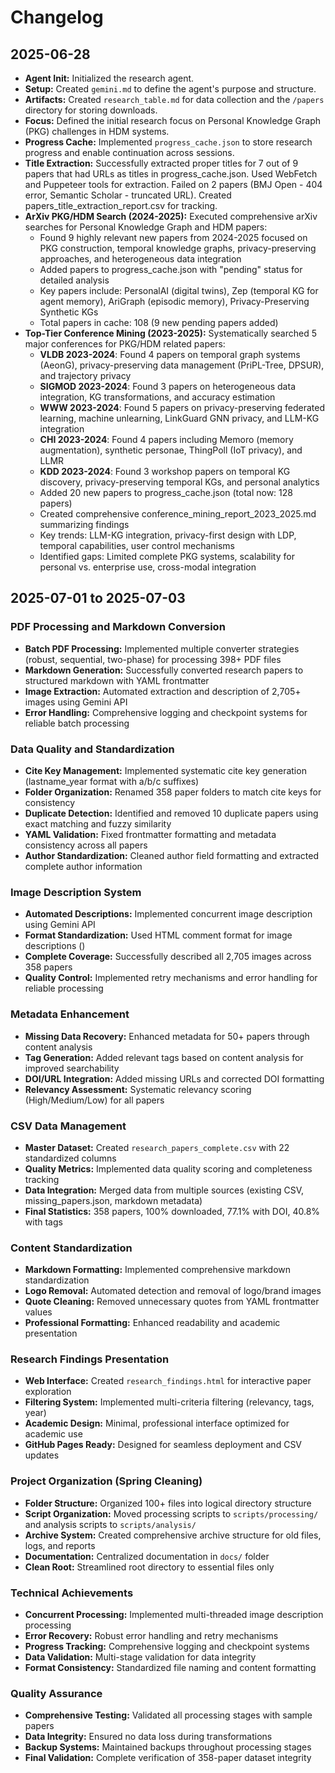 # Changelog

## 2025-06-28

- **Agent Init:** Initialized the research agent.
- **Setup:** Created `gemini.md` to define the agent's purpose and structure.
- **Artifacts:** Created `research_table.md` for data collection and the `/papers` directory for storing downloads.
- **Focus:** Defined the initial research focus on Personal Knowledge Graph (PKG) challenges in HDM systems.
- **Progress Cache:** Implemented `progress_cache.json` to store research progress and enable continuation across sessions.
- **Title Extraction:** Successfully extracted proper titles for 7 out of 9 papers that had URLs as titles in progress_cache.json. Used WebFetch and Puppeteer tools for extraction. Failed on 2 papers (BMJ Open - 404 error, Semantic Scholar - truncated URL). Created papers_title_extraction_report.csv for tracking.
- **ArXiv PKG/HDM Search (2024-2025):** Executed comprehensive arXiv searches for Personal Knowledge Graph and HDM papers:
  - Found 9 highly relevant new papers from 2024-2025 focused on PKG construction, temporal knowledge graphs, privacy-preserving approaches, and heterogeneous data integration
  - Added papers to progress_cache.json with "pending" status for detailed analysis
  - Key papers include: PersonalAI (digital twins), Zep (temporal KG for agent memory), AriGraph (episodic memory), Privacy-Preserving Synthetic KGs
  - Total papers in cache: 108 (9 new pending papers added)
- **Top-Tier Conference Mining (2023-2025):** Systematically searched 5 major conferences for PKG/HDM related papers:
  - **VLDB 2023-2024**: Found 4 papers on temporal graph systems (AeonG), privacy-preserving data management (PriPL-Tree, DPSUR), and trajectory privacy
  - **SIGMOD 2023-2024**: Found 3 papers on heterogeneous data integration, KG transformations, and accuracy estimation
  - **WWW 2023-2024**: Found 5 papers on privacy-preserving federated learning, machine unlearning, LinkGuard GNN privacy, and LLM-KG integration
  - **CHI 2023-2024**: Found 4 papers including Memoro (memory augmentation), synthetic personae, ThingPoll (IoT privacy), and LLMR
  - **KDD 2023-2024**: Found 3 workshop papers on temporal KG discovery, privacy-preserving temporal KGs, and personal analytics
  - Added 20 new papers to progress_cache.json (total now: 128 papers)
  - Created comprehensive conference_mining_report_2023_2025.md summarizing findings
  - Key trends: LLM-KG integration, privacy-first design with LDP, temporal capabilities, user control mechanisms
  - Identified gaps: Limited complete PKG systems, scalability for personal vs. enterprise use, cross-modal integration

## 2025-07-01 to 2025-07-03

### PDF Processing and Markdown Conversion
- **Batch PDF Processing:** Implemented multiple converter strategies (robust, sequential, two-phase) for processing 398+ PDF files
- **Markdown Generation:** Successfully converted research papers to structured markdown with YAML frontmatter
- **Image Extraction:** Automated extraction and description of 2,705+ images using Gemini API
- **Error Handling:** Comprehensive logging and checkpoint systems for reliable batch processing

### Data Quality and Standardization  
- **Cite Key Management:** Implemented systematic cite key generation (lastname_year format with a/b/c suffixes)
- **Folder Organization:** Renamed 358 paper folders to match cite keys for consistency
- **Duplicate Detection:** Identified and removed 10 duplicate papers using exact matching and fuzzy similarity
- **YAML Validation:** Fixed frontmatter formatting and metadata consistency across all papers
- **Author Standardization:** Cleaned author field formatting and extracted complete author information

### Image Description System
- **Automated Descriptions:** Implemented concurrent image description using Gemini API
- **Format Standardization:** Used HTML comment format for image descriptions (<!-- Image Description: ... -->)
- **Complete Coverage:** Successfully described all 2,705 images across 358 papers
- **Quality Control:** Implemented retry mechanisms and error handling for reliable processing

### Metadata Enhancement
- **Missing Data Recovery:** Enhanced metadata for 50+ papers through content analysis
- **Tag Generation:** Added relevant tags based on content analysis for improved searchability
- **DOI/URL Integration:** Added missing URLs and corrected DOI formatting
- **Relevancy Assessment:** Systematic relevancy scoring (High/Medium/Low) for all papers

### CSV Data Management
- **Master Dataset:** Created `research_papers_complete.csv` with 22 standardized columns
- **Quality Metrics:** Implemented data quality scoring and completeness tracking
- **Data Integration:** Merged data from multiple sources (existing CSV, missing_papers.json, markdown metadata)
- **Final Statistics:** 358 papers, 100% downloaded, 77.1% with DOI, 40.8% with tags

### Content Standardization
- **Markdown Formatting:** Implemented comprehensive markdown standardization
- **Logo Removal:** Automated detection and removal of logo/brand images
- **Quote Cleaning:** Removed unnecessary quotes from YAML frontmatter values
- **Professional Formatting:** Enhanced readability and academic presentation

### Research Findings Presentation
- **Web Interface:** Created `research_findings.html` for interactive paper exploration
- **Filtering System:** Implemented multi-criteria filtering (relevancy, tags, year)
- **Academic Design:** Minimal, professional interface optimized for academic use
- **GitHub Pages Ready:** Designed for seamless deployment and CSV updates

### Project Organization (Spring Cleaning)
- **Folder Structure:** Organized 100+ files into logical directory structure
- **Script Organization:** Moved processing scripts to `scripts/processing/` and analysis scripts to `scripts/analysis/`
- **Archive System:** Created comprehensive archive structure for old files, logs, and reports
- **Documentation:** Centralized documentation in `docs/` folder
- **Clean Root:** Streamlined root directory to essential files only

### Technical Achievements
- **Concurrent Processing:** Implemented multi-threaded image description processing
- **Error Recovery:** Robust error handling and retry mechanisms
- **Progress Tracking:** Comprehensive logging and checkpoint systems
- **Data Validation:** Multi-stage validation for data integrity
- **Format Consistency:** Standardized file naming and content formatting

### Quality Assurance
- **Comprehensive Testing:** Validated all processing stages with sample papers
- **Data Integrity:** Ensured no data loss during transformations
- **Backup Systems:** Maintained backups throughout processing stages
- **Final Validation:** Complete verification of 358-paper dataset integrity
